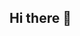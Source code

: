 ## Hi there 👋
<!--
**felixortuno/felixortuno** is a ✨ _special_ ✨ repository because its `README.md` (this file) appears on your GitHub profile.

Here are some ideas to get you started:

- 🌱 I’m currently learning on EDEM









fsvfdsvassa
